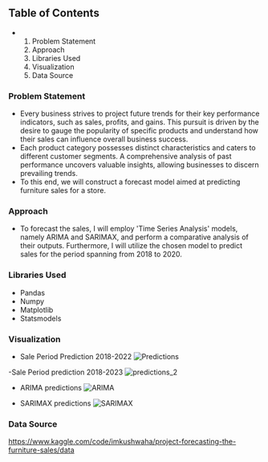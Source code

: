 ## Table of Contents
- 1. Problem Statement
  2. Approach
  3. Libraries Used
  4. Visualization
  5. Data Source
 
### Problem Statement 
- Every business strives to project future trends for their key performance indicators, such as sales, profits, and gains. This pursuit is driven by the desire to gauge the popularity of specific products and understand how their sales can influence overall business success.
- Each product category possesses distinct characteristics and caters to different customer segments. A comprehensive analysis of past performance uncovers valuable insights, allowing businesses to discern prevailing trends.
- To this end, we will construct a forecast model aimed at predicting furniture sales for a store.

### Approach 
- To forecast the sales, I will employ 'Time Series Analysis' models, namely ARIMA and SARIMAX, and perform a comparative analysis of their outputs. Furthermore, I will utilize the chosen model to predict sales for the period spanning from 2018 to 2020.

### Libraries Used 
- Pandas
- Numpy
- Matplotlib
- Statsmodels

### Visualization

- Sale Period Prediction 2018-2022
![Predictions](https://github.com/shwetasaini07/time-series/assets/38052962/1817fc33-1f0b-48aa-a4d2-0c9ae7b0bdce)

-Sale Period prediction 2018-2023
![predictions_2](https://github.com/shwetasaini07/time-series/assets/38052962/9733a069-a5ea-42c8-b107-8dcd1cf4a6a7)

- ARIMA predictions
![ARIMA](https://github.com/shwetasaini07/time-series/assets/38052962/2ce523e4-b0ae-4d40-8f88-ec027edf022f)

- SARIMAX predictions
![SARIMAX](https://github.com/shwetasaini07/time-series/assets/38052962/d51da49c-9af4-40bb-9ce2-a32d39fda38b)


### Data Source 
https://www.kaggle.com/code/imkushwaha/project-forecasting-the-furniture-sales/data



